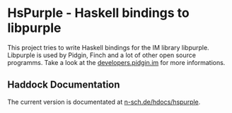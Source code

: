 HsPurple - Haskell bindings to libpurple
========================================

This project tries to write Haskell bindings for the IM library libpurple.
Libpurple is used by Pidgin, Finch and a lot of other open source programms.
Take a look at the [developers.pidgin.im](http://developer.pidgin.im/) for more
informations.


Haddock Documentation
---------------------

The current version is documentated at
[n-sch.de/hdocs/hspurple](http://n-sch.de/hdocs/hspurple).
